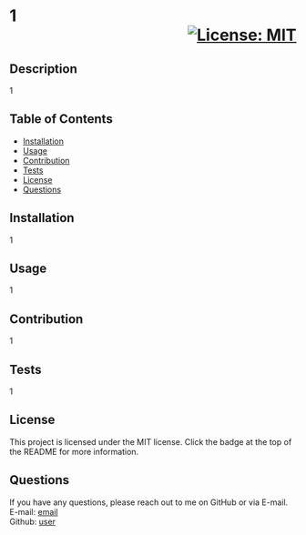 # 1<div align="right">[![License: MIT](https://img.shields.io/badge/License-MIT-yellow.svg)](https://opensource.org/licenses/MIT)</div>
  
  ## Description
  1

  ## Table of Contents
  - [Installation](#installation)
  - [Usage](#usage)
  - [Contribution](#contribution)
  - [Tests](#tests)
  - [License](#license)
  - [Questions](#questions)

  ## Installation
  1

  ## Usage
  1

  ## Contribution
  1

  ## Tests
  1

  ## License
  This project is licensed under the MIT license. Click the badge at the top of the README for more information.
  
  ## Questions
  If you have any questions, please reach out to me on GitHub or via E-mail.  
  E-mail: [email](mailto:email)  
  Github: [user](url)



